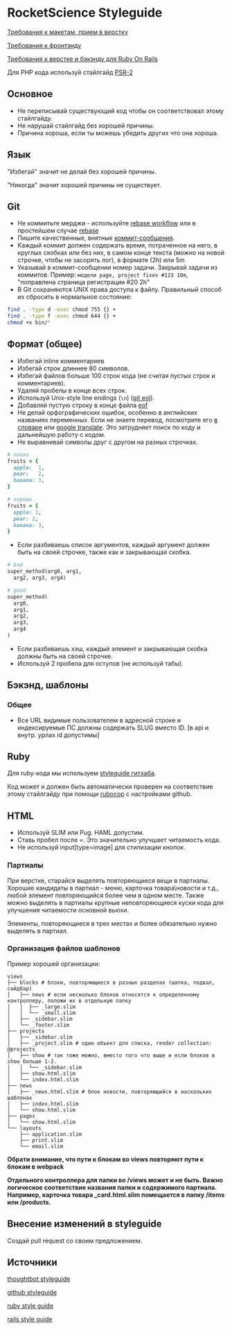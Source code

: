 # RocketScience Styleguide

[Требования к макетам, прием в верстку](PSD.md)

[Требования к фронтэнду](FRONTEND.md)

[Требования к верстке и бэкэнду для Ruby On Rails](RAILS.md)

Для PHP кода используй стайлгайд [PSR-2](http://www.php-fig.org/psr/psr-2/)

## Основное

* Не переписывай существующий код чтобы он соответствовал этому стайлгайду.
* Не нарушай стайлгайд без хорошей причины.
* Причина хороша, если ты можешь убедить других что она хороша.

## Язык

"Избегай" значит не делай без хорошей причины.

"Никогда" значит хорошей причины не существует.

## Git

* Не коммитьте мерджи - используйте [rebase workflow] или в простейшем случае [rebase]
* Пишите качественные, внятные [коммит-сообщения].
* Каждый коммит должен содержать время, потраченное на него, в круглых скобках или без них, в самом конце текста (можно на новой строчке, чтобы не засорять лог), в формате (2h) или 5m
* Указывай в коммит-сообщении номер задачи. Закрывай задачи из коммитов. Пример: ```модели page, project fixes #123 10m```, "поправлена страница регистрации #20 2h"
* В Git сохраняются UNIX права доступа к файлу. Правильный способ их сбросить в нормальное состояние:
```sh
find . -type d -exec chmod 755 {} +
find . -type f -exec chmod 644 {} +
chmod +x bin/*
```

[rebase]: https://github.com/rs-pro/styleguide/wiki/Git-Rebase
[rebase workflow]: http://mettadore.com/analysis/a-simple-git-rebase-workflow-explained/
[коммит-сообщения]: http://tbaggery.com/2008/04/19/a-note-about-git-commit-messages.html

## Формат (общее)

* Избегай inline комментариев
* Избегай строк длиннее 80 символов.
* Избегай файлов больше 100 строк кода (не считая пустых строк и комментариев).
* Удаляй пробелы в конце всех строк.
* Используй Unix-style line endings (`\n`) ([git eol]).
* Добавляй пустую строку в конце файла [eof]
* Не делай орфографических ошибок, особенно в английских названиях переменных. Если не знаете перевод, посмотрите его [в словаре] или [google translate]. Это затрудняет поиск по коду и дальнейшую работу с кодом.
* Не выравнивай символы друг с другом на разных строчках.

```Ruby
# плохо
fruits = {
  apple:  1,
  pear:   2,
  banana: 3,
}

# хорошо
fruits = {
  apple: 1,
  pear: 2,
  banana: 3,
}
```

* Если разбиваешь список аргументов, каждый аргумент должен быть на своей строчке, также как и закрывающая скобка.

```Ruby
# bad
super_method(arg0, arg1,
  arg2, arg3, arg4)

# good
super_method(
  arg0,
  arg1,
  arg2,
  arg3,
  arg4
)
  ```

* Если разбиваешь хэш, каждый элемент и закрывающая скобка должны быть на своей строчке.
* Используй 2 пробела для оступов (не используй табы).

[git eol]: https://help.github.com/articles/dealing-with-line-endings
[в словаре]: http://slovari.yandex.ru/
[google translate]: http://translate.google.com/
[dot guideline example]: https://github.com/thoughtbot/guides/blob/master/style/samples/ruby.rb#L11
[eof]: http://unix.stackexchange.com/questions/23903/should-i-end-my-text-script-files-with-a-newline

## Бэкэнд, шаблоны

### Общее

* Все URL видимые пользователем в адресной строке и индексируемые ПС должны содержать SLUG вместо ID. [в api и внутр. урлах id допустимы]

## Ruby

Для ruby-кода мы используем [styleguide гитхаба].

Код может и должен быть автоматически проверен на соответствие этому стайлгайду при помощи [rubocop] с настройками github.

[styleguide гитхаба]: https://github.com/styleguide/ruby
[rubocop]: https://github.com/github/rubocop-github

## HTML

* Используй SLIM или Pug. HAML допустим.
* Ставь пробел после =. Это значительно улучшает читаемость кода.
* Не используй input[type=image] для стилизации кнопок.

### Партиалы

При верстке, старайся выделять повторяющиеся вещи в партиалы. Хорошие кандидаты в партиал - меню, карточка товара\новости и т.д., любой элемент повторяющийся более чем в одном месте. Также можно выделять в партиалы крупные неповторяющиеся куски кода для улучшения читаемости основной вьюхи.

Элементы, повторяющиеся в трех местах и более обязательно нужно выделять в партиал.

### Организация файлов шаблонов

Пример хорошей организации:

    views
    ├── blocks # блоки, повторяющиеся в разных разделах (шапка, подвал, сайдбар)
    │   ├── news # если несколько блоков относятся к определенному контроллеру, положи их в отдельную папку
    │   │  ├── _large.slim
    │   │  └── _small.slim
    │   ├── _sidebar.slim
    │   └── _footer.slim
    ├── projects
    │   ├── _sidebar.slim
    │   ├── _project.slim # один объeкт для списка, render collection: @projects
    │   ├── show # так тоже можно, вместо того что выше и если блоков в show больше 1-2.
    │   │  └── _sidebar.slim
    │   ├── show.html.slim
    │   └── index.html.slim
    ├── news
    │   ├── _news.html.slim # блок новости, повторяющийся в наскольких шаблонах
    │   ├── index.html.slim
    │   └── show.html.slim
    ├── pages
    │   └── show.html.slim
    └── layouts
        ├── application.slim
        ├── print.slim
        └── email.slim

**Обрати внимание, что пути к блокам во views повторяют пути к блокам в webpack**

**Отдельного контроллера для папки во /views может и не быть. Важно логическое соответствие названия папки и содержимого партиала. Например, карточка товара _card.html.slim помещается в папку /items или /products.**


## Внесение изменений в styleguide

Создай pull request со своим предложением.

## Источники

[thoughtbot styleguide](https://github.com/thoughtbot/guides)

[github styleguide](https://github.com/styleguide)

[ruby style guide](https://github.com/bbatsov/ruby-style-guide)

[rails style guide](https://github.com/bbatsov/rails-style-guide)
